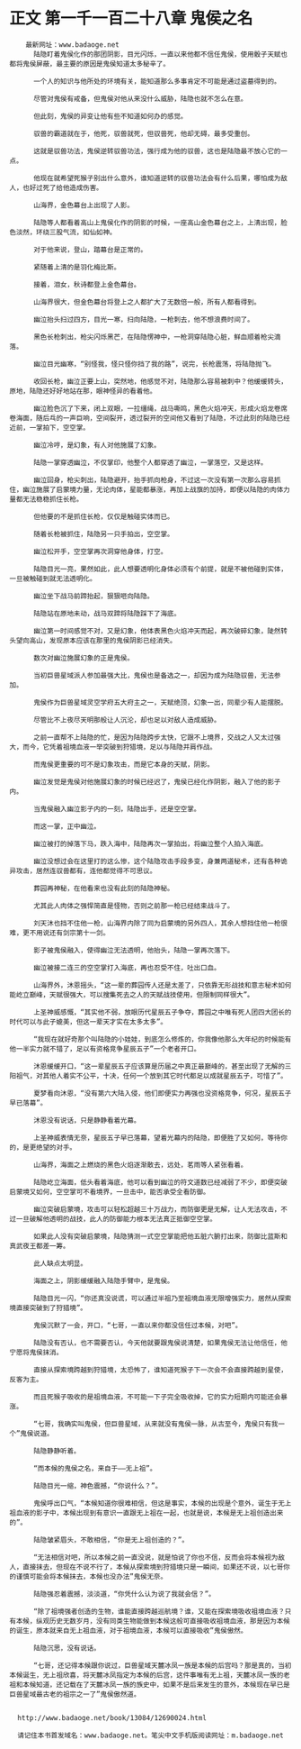 # 正文 第一千一百二十八章 鬼侯之名
        最新网址：www.badaoge.net
          陆隐盯着鬼侯化作的那团阴影，目光闪烁，一直以来他都不信任鬼侯，使用骰子天赋也都将鬼侯屏蔽，最主要的原因是鬼侯知道太多秘辛了。
      
          一个人的知识与他所处的环境有关，能知道那么多事肯定不可能是通过盗墓得到的。
      
          尽管对鬼侯有戒备，但鬼侯对他从来没什么威胁，陆隐也就不怎么在意。
      
          但此刻，鬼侯的异变让他有些不知道如何办的感觉。
      
          驭兽的霸道就在于，他死，驭兽就死，但驭兽死，他却无碍，最多受重创。
      
          这就是驭兽功法，鬼侯逆转驭兽功法，强行成为他的驭兽，这也是陆隐最不放心它的一点。
      
          他现在就希望死猴子别出什么意外，谁知道逆转的驭兽功法会有什么后果，哪怕成为敌人，也好过死了给他造成伤害。
      
          山海界，金色幕台上出现了人影。
      
          陆隐等人都看着高山上鬼侯化作的阴影的时候，一座高山金色幕台之上，上清出现，脸色淡然，环绕三股气流，如仙如神。
      
          对于他来说，登山，踏幕台是正常的。
      
          紧随着上清的是羽化梅比斯。
      
          接着，泪女，秋诗都登上金色幕台。
      
          山海界很大，但金色幕台将登上之人都扩大了无数倍一般，所有人都看得到。
      
          幽泣抬头扫过四方，目光一寒，扫向陆隐，一枪刺去，他不想浪费时间了。
      
          黑色长枪刺出，枪尖闪烁黑芒，在陆隐愣神中，一枪洞穿陆隐心脏，鲜血顺着枪尖滴落。
      
          幽泣目光幽寒，“别怪我，怪只怪你挡了我的路”，说完，长枪震荡，将陆隐抛飞。
      
          收回长枪，幽泣正要上山，突然地，他感觉不对，陆隐那么容易被刺中？他缓缓转头，原地，陆隐还好好地站在那，眼神怪异的看着他。
      
          幽泣脸色沉了下来，闭上双眼，一拉缰绳，战马嘶鸣，黑色火焰冲天，形成火焰龙卷席卷海面，随后乓的一声巨响，空间裂开，透过裂开的空间他又看到了陆隐，不过此刻的陆隐已经近前，一掌拍下，空空掌。
      
          幽泣冷哼，是幻象，有人对他施展了幻象。
      
          陆隐一掌穿透幽泣，不仅掌印，他整个人都穿透了幽泣，一掌落空，又是这样。
      
          幽泣回身，枪尖刺出，陆隐避开，抬手抓向枪身，不过这一次没有第一次那么容易抓住，幽泣施展了启蒙境力量，无论肉体，星能都暴涨，再加上战旗的加持，即便以陆隐的肉体力量都无法稳稳抓住长枪。
      
          但他要的不是抓住长枪，仅仅是触碰实体而已。
      
          随着长枪被抓住，陆隐另一只手拍出，空空掌。
      
          幽泣松开手，空空掌再次洞穿他身体，打空。
      
          陆隐目光一亮，果然如此，此人想要透明化身体必须有个前提，就是不被他碰到实体，一旦被触碰到就无法透明化。
      
          幽泣坐下战马前蹄抬起，狠狠咂向陆隐。
      
          陆隐站在原地未动，战马双蹄将陆隐踩下了海底。
      
          幽泣第一时间感觉不对，又是幻象，他体表黑色火焰冲天而起，再次破碎幻象，陡然转头望向高山，发现原本应该在那里的鬼侯阴影已经消失。
      
          数次对幽泣施展幻象的正是鬼侯。
      
          当初巨兽星域派人参加最强大比，鬼侯也是备选之一，却因为成为陆隐驭兽，无法参加。
      
          鬼侯作为巨兽星域灵空学府五大府主之一，天赋绝顶，幻象一出，同辈少有人能摆脱。
      
          尽管比不上夜尽天明那般让人沉沦，却也足以对敌人造成威胁。
      
          之前一直帮不上陆隐的忙，是因为陆隐跨步太快，它跟不上境界，交战之人又太过强大，而今，它凭着祖境血液一举突破到狩猎境，足以与陆隐并肩作战。
      
          而鬼侯更重要的可不是幻象攻击，而是它本身的天赋，阴影。
      
          幽泣发觉是鬼侯对他施展幻象的时候已经迟了，鬼侯已经化作阴影，融入了他的影子内。
      
          当鬼侯融入幽泣影子内的一刻，陆隐出手，还是空空掌。
      
          而这一掌，正中幽泣。
      
          幽泣被打的掉落下马，跌入海中，陆隐再次一掌拍出，将幽泣整个人拍入海底。
      
          幽泣没想过会在这里打的这么惨，这个陆隐攻击手段多变，身兼两道秘术，还有各种诡异攻击，居然连驭兽都有，连他都觉得不可思议。
      
          葬园再神秘，在他看来也没有此刻的陆隐神秘。
      
          尤其此人肉体之强悍简直是怪物，否则之前那一枪已经结束战斗了。
      
          刘天沐也挡不住他一枪，山海界内除了同为启蒙境的另外四人，其余人想挡住他一枪很难，更不用说还有剑宗第十一剑。
      
          影子被鬼侯融入，使得幽泣无法透明，他抬头，陆隐一掌再次落下。
      
          幽泣被接二连三的空空掌打入海底，再也忍受不住，吐出口血。
      
          山海界外，沐恩摇头，“这一辈的葬园传人还是太差了，只依靠无形战技和意志秘术如何能屹立巅峰，天赋很强大，可以搜集死去之人的天赋战技使用，但限制同样很大”。
      
          上圣神威感慨，“其实他不弱，放眼历代星辰五子争夺，葬园之中唯有死人团四大团长的时代可以与此子媲美，但这一辈天才实在太多太多”。
      
          “我现在就好奇那个叫陆隐的小娃娃，到底怎么修炼的，你我像他那么大年纪的时候能有他一半实力就不错了，足以有资格竞争星辰五子”一个老者开口。
      
          沐恩缓缓开口，“这一辈星辰五子应该算是历届之中真正最巅峰的，甚至出现了无解的三阳祖气，对其他人着实不公平，十决，任何一个放到其它时代都足以成就星辰五子，可惜了”。
      
          夏梦看向沐恩，“没有第六大陆入侵，他们即便实力再强也没资格竞争，何况，星辰五子早已落幕”。
      
          沐恩没有说话，只是静静看着光幕。
      
          上圣神威表情无奈，星辰五子早已落幕，望着光幕内的陆隐，即便胜了又如何，等待你的，是更绝望的对手。
      
          山海界，海面之上燃烧的黑色火焰逐渐散去，远处，茗雨等人紧张看着。
      
          陆隐屹立海面，低头看着海底，他可以看到幽泣的符文道数已经减弱了不少，即便突破启蒙境又如何，空空掌可不看境界，一旦击中，能否承受全看防御。
      
          幽泣突破启蒙境，攻击可以轻松超越三十万战力，而防御更是无解，让人无法攻击，不过一旦破解他透明的战技，此人的防御能力根本无法真正抵御空空掌。
      
          如果此人没有突破启蒙境，陆隐猜测一式空空掌能把他五脏六腑打出来，防御比蓝斯和真武夜王都差一筹。
      
          此人缺点太明显。
      
          海面之上，阴影缓缓融入陆隐手臂中，是鬼侯。
      
          陆隐目光一闪，“你还真没说谎，可以通过半祖乃至祖境血液无限增强实力，居然从探索境直接突破到了狩猎境”。
      
          鬼侯沉默了一会，开口，“七哥，一直以来你都没信任过本候，对吧”。
      
          陆隐没有否认，也不需要否认，今天他就要跟鬼侯说清楚，如果鬼侯无法让他信任，他宁愿将鬼侯抹消。
      
          直接从探索境跨越到狩猎境，太恐怖了，谁知道死猴子下一次会不会直接跨越到星使，反客为主。
      
          而且死猴子吸收的是祖境血液，不可能一下子完全吸收掉，它的实力短期内可能还会暴涨。
      
          “七哥，我确实叫鬼侯，但巨兽星域，从来就没有鬼侯一脉，从古至今，鬼侯只有我一个”鬼侯说道。
      
          陆隐静静听着。
      
          “而本候的鬼侯之名，来自于——无上祖”。
      
          陆隐目光一缩，神色震撼，“你说什么？”。
      
          鬼侯呼出口气，“本候知道你很难相信，但这是事实，本候的出现是个意外，诞生于无上祖血液的影子中，本候出现到有意识一直跟无上祖在一起，也就是说，本候是无上祖创造出来的”。
      
          陆隐皱紧眉头，不敢相信，“你是无上祖创造的？”。
      
          “无法相信对吧，所以本候之前一直没说，就是怕说了你也不信，反而会将本候视为敌人，直接抹去，但现在不说不行了，本候从探索境到狩猎境只是一瞬间，如果还不说，以七哥你的谨慎可能会将本候抹去，本候也没办法”鬼侯无奈。
      
          陆隐强忍着震撼，淡淡道，“你凭什么认为说了我就会信？”。
      
          “除了祖境强者创造的生物，谁能直接跨越巡航境？谁，又能在探索境吸收祖境血液？只有本候，纵观历史无数岁月，没有同类生物能做到本候这般可直接吸收祖境血液，那是因为本候的诞生，原本就来自无上祖血液，对于祖境血液，本候可以直接吸收”鬼侯傲然。
      
          陆隐沉思，没有说话。
      
          “七哥，还记得本候跟你说过，巨兽星域天麓冰凤一族是本候的后宫吗？那是真的，当初本候诞生，无上祖欣喜，将天麓冰凤指定为本候的后宫，这件事唯有无上祖，天麓冰凤一族的老祖和本候知道，还记载在了天麓冰凤一族的族史中，如果不是后来发生的意外，本候现在早已是巨兽星域最古老的祖宗之一了”鬼侯傲然道。
      
      
      http://www.badaoge.net/book/13084/12690024.html
      
      请记住本书首发域名：www.badaoge.net。笔尖中文手机版阅读网址：m.badaoge.net